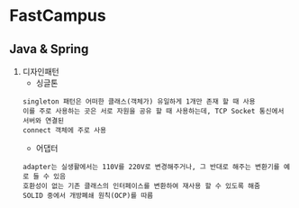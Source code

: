 # FastCampus

## Java & Spring
1. 디자인패턴
   - 싱글톤
   ```
   singleton 패턴은 어떠한 클래스(객체가) 유일하게 1개만 존재 할 때 사용
   이를 주로 사용하는 곳은 서로 자원을 공유 할 때 사용하는데, TCP Socket 통신에서 서버와 연결된
   connect 객체에 주로 사용
   ```
   - 어댑터
   ```
   adapter는 실생활에서는 110V를 220V로 변경해주거나, 그 반대로 해주는 변환기를 예로 들 수 있음
   호환성이 없는 기존 클래스의 인터페이스를 변환하여 재사용 할 수 있도록 해줌
   SOLID 중에서 개방폐쇄 원칙(OCP)를 따름
   ```

